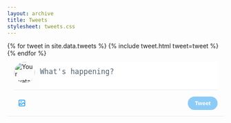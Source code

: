 ```yaml
---
layout: archive
title: Tweets
stylesheet: tweets.css
---
```


<div class="twitter-feed">
  {% for tweet in site.data.tweets %}
    {% include tweet.html tweet=tweet %}
  {% endfor %}
</div>

<!-- New Tweet Composition (client-side only) -->
<div class="tweet-composer">
  <div class="composer-header">
    <img class="composer-avatar" src="/assets/images/avatars/you.jpg" alt="Your avatar">
    <textarea placeholder="What's happening?"></textarea>
  </div>
  <div class="composer-footer">
    <div class="composer-actions">
      <button class="media-btn">
        <svg viewBox="0 0 24 24"><g><path d="M3 5.5C3 4.119 4.119 3 5.5 3h13C19.881 3 21 4.119 21 5.5v13c0 1.381-1.119 2.5-2.5 2.5h-13C4.119 21 3 19.881 3 18.5v-13zM5.5 5c-.276 0-.5.224-.5.5v9.086l3-3 3 3 5-5 3 3V5.5c0-.276-.224-.5-.5-.5h-13zM19 15.414l-3-3-5 5-3-3-3 3V18.5c0 .276.224.5.5.5h13c.276 0 .5-.224.5-.5v-3.086zM9.75 7C8.784 7 8 7.784 8 8.75s.784 1.75 1.75 1.75 1.75-.784 1.75-1.75S10.716 7 9.75 7z"></path></g></svg>
      </button>
    </div>
    <button class="tweet-btn" disabled>Tweet</button>
  </div>
</div>

<style>
.tweet-composer {
  padding: 12px 16px;
  border-bottom: 1px solid #e6ecf0;
  
  .composer-header {
    display: flex;
    gap: 12px;
  }
  
  .composer-avatar {
    width: 48px;
    height: 48px;
    border-radius: 50%;
    object-fit: cover;
  }
  
  textarea {
    flex: 1;
    border: none;
    resize: none;
    font-size: 1.2em;
    min-height: 60px;
    padding: 12px 0;
    
    &:focus {
      outline: none;
    }
    
    &::placeholder {
      color: #536471;
    }
  }
  
  .composer-footer {
    display: flex;
    justify-content: space-between;
    align-items: center;
    padding-top: 12px;
    border-top: 1px solid #e6ecf0;
  }
  
  .composer-actions {
    display: flex;
    gap: 4px;
  }
  
  .media-btn {
    background: none;
    border: none;
    color: #1d9bf0;
    padding: 8px;
    border-radius: 9999px;
    cursor: pointer;
    
    svg {
      width: 20px;
      height: 20px;
      fill: currentColor;
    }
    
    &:hover {
      background: rgba(29, 155, 240, 0.1);
    }
  }
  
  .tweet-btn {
    background: #1d9bf0;
    color: white;
    border: none;
    padding: 8px 16px;
    border-radius: 9999px;
    font-weight: 700;
    cursor: pointer;
    opacity: 0.5;
    
    &:not(:disabled) {
      opacity: 1;
    }
  }
}
</style>

<script>
document.addEventListener('DOMContentLoaded', function() {
  const textarea = document.querySelector('.tweet-composer textarea');
  const tweetBtn = document.querySelector('.tweet-btn');
  
  textarea.addEventListener('input', function() {
    tweetBtn.disabled = this.value.trim().length === 0;
  });
  
  // In a real implementation, you would handle form submission here
  tweetBtn.addEventListener('click', function() {
    alert('In a real implementation, this would post a new tweet');
  });
});
</script>
